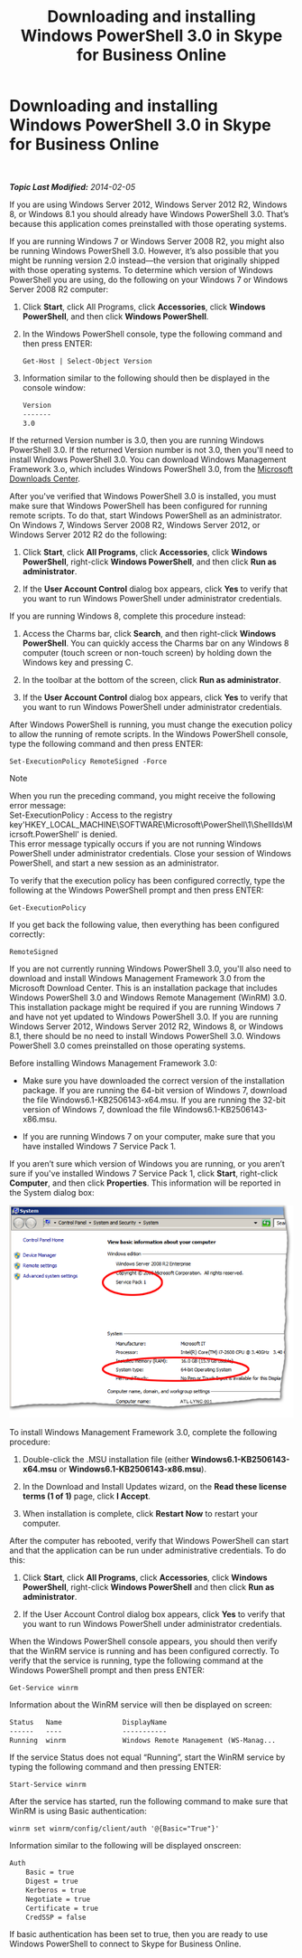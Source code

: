 ﻿---
title: Downloading and installing Windows PowerShell 3.0 in Skype for Business Online
TOCTitle: Downloading and installing Windows PowerShell 3.0
ms:assetid: 39ae065d-02d7-4ce3-9e6f-6ad550a1777e
ms:mtpsurl: https://technet.microsoft.com/en-us/library/Dn362783(v=OCS.15)
ms:contentKeyID: 56558850
ms.date: 05/04/2015
mtps_version: v=OCS.15
---

<div data-xmlns="http://www.w3.org/1999/xhtml">

<div class="topic" data-xmlns="http://www.w3.org/1999/xhtml" data-msxsl="urn:schemas-microsoft-com:xslt" data-cs="http://msdn.microsoft.com/en-us/">

<div data-asp="http://msdn2.microsoft.com/asp">

# Downloading and installing Windows PowerShell 3.0 in Skype for Business Online

</div>

<div id="mainSection">

<div id="mainBody">

<span> </span>

_**Topic Last Modified:** 2014-02-05_

If you are using Windows Server 2012, Windows Server 2012 R2, Windows 8, or Windows 8.1 you should already have Windows PowerShell 3.0. That’s because this application comes preinstalled with those operating systems.

If you are running Windows 7 or Windows Server 2008 R2, you might also be running Windows PowerShell 3.0. However, it’s also possible that you might be running version 2.0 instead—the version that originally shipped with those operating systems. To determine which version of Windows PowerShell you are using, do the following on your Windows 7 or Windows Server 2008 R2 computer:

1.  Click **Start**, click All Programs, click **Accessories**, click **Windows PowerShell**, and then click **Windows PowerShell**.

2.  In the Windows PowerShell console, type the following command and then press ENTER:
    
        Get-Host | Select-Object Version

3.  Information similar to the following should then be displayed in the console window:
    
        Version
        -------
        3.0

If the returned Version number is 3.0, then you are running Windows PowerShell 3.0. If the returned Version number is not 3.0, then you'll need to install Windows PowerShell 3.0. You can download Windows Management Framework 3.o, which includes Windows PowerShell 3.0, from the [Microsoft Downloads Center](http://www.microsoft.com/en-us/download/details.aspx?id=34595).

After you've verified that Windows PowerShell 3.0 is installed, you must make sure that Windows PowerShell has been configured for running remote scripts. To do that, start Windows PowerShell as an administrator. On Windows 7, Windows Server 2008 R2, Windows Server 2012, or Windows Server 2012 R2 do the following:

1.  Click **Start**, click **All Programs**, click **Accessories**, click **Windows PowerShell**, right-click **Windows PowerShell**, and then click **Run as administrator**.

2.  If the **User Account Control** dialog box appears, click **Yes** to verify that you want to run Windows PowerShell under administrator credentials.

If you are running Windows 8, complete this procedure instead:

1.  Access the Charms bar, click **Search**, and then right-click **Windows PowerShell**. You can quickly access the Charms bar on any Windows 8 computer (touch screen or non-touch screen) by holding down the Windows key and pressing C.

2.  In the toolbar at the bottom of the screen, click **Run as administrator**.

3.  If the **User Account Control** dialog box appears, click **Yes** to verify that you want to run Windows PowerShell under administrator credentials.

After Windows PowerShell is running, you must change the execution policy to allow the running of remote scripts. In the Windows PowerShell console, type the following command and then press ENTER:

    Set-ExecutionPolicy RemoteSigned -Force

<div>


> [!NOTE]
> When you run the preceding command, you might receive the following error message:<BR>Set-ExecutionPolicy : Access to the registry key'HKEY_LOCAL_MACHINE\SOFTWARE\Microsoft\PowerShell\1\ShellIds\Micrsoft.PowerShell' is denied.<BR>This error message typically occurs if you are not running Windows PowerShell under administrator credentials. Close your session of Windows PowerShell, and start a new session as an administrator.



</div>

To verify that the execution policy has been configured correctly, type the following at the Windows PowerShell prompt and then press ENTER:

    Get-ExecutionPolicy

If you get back the following value, then everything has been configured correctly:

    RemoteSigned

If you are not currently running Windows PowerShell 3.0, you'll also need to download and install Windows Management Framework 3.0 from the Microsoft Download Center. This is an installation package that includes Windows PowerShell 3.0 and Windows Remote Management (WinRM) 3.0. This installation package might be required if you are running Windows 7 and have not yet updated to Windows PowerShell 3.0. If you are running Windows Server 2012, Windows Server 2012 R2, Windows 8, or Windows 8.1, there should be no need to install Windows PowerShell 3.0. Windows PowerShell 3.0 comes preinstalled on those operating systems.

Before installing Windows Management Framework 3.0:

  - Make sure you have downloaded the correct version of the installation package. If you are running the 64-bit version of Windows 7, download the file Windows6.1-KB2506143-x64.msu. If you are running the 32-bit version of Windows 7, download the file Windows6.1-KB2506143-x86.msu.

  - If you are running Windows 7 on your computer, make sure that you have installed Windows 7 Service Pack 1.

If you aren’t sure which version of Windows you are running, or you aren’t sure if you've installed Windows 7 Service Pack 1, click **Start**, right-click **Computer**, and then click **Properties**. This information will be reported in the System dialog box:

![System dialog box showing settings](images/Dn362783.30bff2e8-2862-4dd7-828f-43732f4b9314(OCS.15).png "System dialog box showing settings")

To install Windows Management Framework 3.0, complete the following procedure:

1.  Double-click the .MSU installation file (either **Windows6.1-KB2506143-x64.msu** or **Windows6.1-KB2506143-x86.msu**).

2.  In the Download and Install Updates wizard, on the **Read these license terms (1 of 1)** page, click **I Accept**.

3.  When installation is complete, click **Restart Now** to restart your computer.

After the computer has rebooted, verify that Windows PowerShell can start and that the application can be run under administrative credentials. To do this:

1.  Click **Start**, click **All Programs**, click **Accessories**, click **Windows PowerShell**, right-click **Windows PowerShell** and then click **Run as administrator**.

2.  If the User Account Control dialog box appears, click **Yes** to verify that you want to run Windows PowerShell under administrator credentials.

When the Windows PowerShell console appears, you should then verify that the WinRM service is running and has been configured correctly. To verify that the service is running, type the following command at the Windows PowerShell prompt and then press ENTER:

    Get-Service winrm

Information about the WinRM service will then be displayed on screen:

    Status   Name               DisplayName
    ------   ----               -----------
    Running  winrm              Windows Remote Management (WS-Manag...

If the service Status does not equal “Running”, start the WinRM service by typing the following command and then pressing ENTER:

    Start-Service winrm

After the service has started, run the following command to make sure that WinRM is using Basic authentication:

    winrm set winrm/config/client/auth '@{Basic="True"}'

Information similar to the following will be displayed onscreen:

    Auth
        Basic = true
        Digest = true
        Kerberos = true
        Negotiate = true
        Certificate = true
        CredSSP = false

If basic authentication has been set to true, then you are ready to use Windows PowerShell to connect to Skype for Business Online.

</div>

<span> </span>

</div>

</div>

</div>

